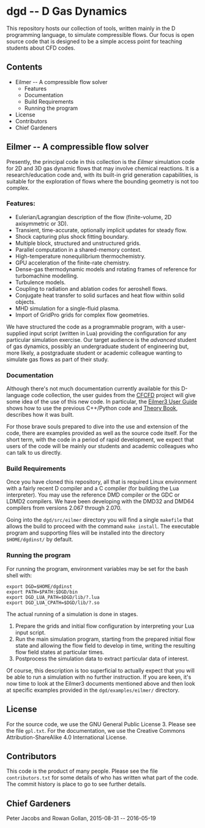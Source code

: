 # dgd -- D Gas Dynamics
This repository hosts our collection of tools, 
written mainly in the D programming language, 
to simulate compressible flows. 
Our focus is open source code that is designed to be a simple access 
point for teaching students about CFD codes.

## Contents
* Eilmer -- A compressible flow solver
    * Features
    * Documentation
    * Build Requirements
    * Running the program
* License
* Contributors
* Chief Gardeners

## Eilmer -- A compressible flow solver
Presently, the principal code in this collection is 
the *Eilmer* simulation code for 2D and 3D gas dynamic flows 
that may involve chemical reactions.
It is a research/education code and, 
with its built-in grid generation capabilities, 
is suitable for the exploration of flows where the bounding geometry 
is not too complex.

### Features:
* Eulerian/Lagrangian description of the flow (finite-volume, 2D axisymmetric or 3D).
* Transient, time-accurate, optionally implicit updates for steady flow.
* Shock capturing plus shock fitting boundary.
* Multiple block, structured and unstructured grids.
* Parallel computation in a shared-memory context.
* High-temperature nonequilibrium thermochemistry.
* GPU acceleration of the finite-rate chemistry.
* Dense-gas thermodynamic models and rotating frames of reference for
  turbomachine modelling.
* Turbulence models.
* Coupling to radiation and ablation codes for aeroshell flows.
* Conjugate heat transfer to solid surfaces and heat flow within 
  solid objects.
* MHD simulation for a single-fluid plasma.
* Import of GridPro grids for complex flow geometries.

We have structured the code as a programmable program, 
with a user-supplied input script (written in Lua) 
providing the configuration for any particular simulation exercise.
Our target audience is the *advanced* student of gas dynamics,
possibly an undergraduate student of engineering but, more likely,
a postgraduate student or academic colleague 
wanting to simulate gas flows as part of their study.

### Documentation
Although there's not much documentation currently available for this
D-language code collection, the user guides from 
the [CFCFD](http://cfcfd.mechmining.uq.edu.au) project will
give some idea of the use of this new code.
In particular, 
the [Eilmer3 User Guide](http://cfcfd.mechmining.uq.edu.au/pdf/eilmer3-user-guide.pdf)
shows how to use the previous C++/Python code 
and [Theory Book](http://cfcfd.mechmining.uq.edu.au/pdf/eilmer3-theory-book.pdf),
describes how it was built.

For those brave souls prepared to dive into the use and extension of the
code, there are examples provided as well as the source code itself.
For the short term, with the code in a period of rapid development,
we expect that users of the code will be mainly our
students and academic colleagues who can talk to us directly.

### Build Requirements
Once you have cloned this repository, 
all that is required Linux environment with a fairly recent D compiler
and a C compiler (for building the Lua interpreter).
You may use the reference DMD compiler or the GDC or LDMD2 compilers.
We have been developing with the DMD32 and DMD64 compilers 
from versions 2.067 through 2.070.

Going into the `dgd/src/eilmer` directory you will find a single `makefile`
that allows the build to proceed with the command `make install`.
The executable program and supporting files will be installed into the 
directory `$HOME/dgdinst/` by default.

### Running the program
For running the program, environment variables 
may be set for the bash shell with:

    export DGD=$HOME/dgdinst
    export PATH=$PATH:$DGD/bin
    export DGD_LUA_PATH=$DGD/lib/?.lua
    export DGD_LUA_CPATH=$DGD/lib/?.so

The actual running of a simulation is done in stages.

1. Prepare the grids and initial flow configuration by interpreting your
   Lua input script.
2. Run the main simulation program, starting from the prepared initial 
   flow state and allowing the flow field to develop in time, writing
   the resulting flow field states at particular times.
3. Postprocess the simulation data to extract particular data of interest.

Of course, this description is too superficial to actually expect that 
you will be able to run a simulation with no further instruction.
If you are keen, it's now time to look at the Eilmer3 documents 
mentioned above and then look at specific examples provided in the 
`dgd/examples/eilmer/` directory.

## License
For the source code, we use the GNU General Public License 3.
Please see the file `gpl.txt`.
For the documentation, we use the Creative Commons 
Attribution-ShareAlike 4.0 International License.

## Contributors
This code is the product of many people. 
Please see the file `contributors.txt` for some details of 
who has written what part of the code. 
The commit history is place to go to see further details. 

## Chief Gardeners
Peter Jacobs and Rowan Gollan, 2015-08-31 -- 2016-05-19

